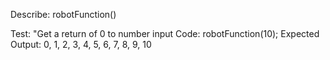 Describe: robotFunction()

Test: "Get a return of 0 to number input
Code:
robotFunction(10);
Expected Output: 0, 1, 2, 3, 4, 5, 6, 7, 8, 9, 10